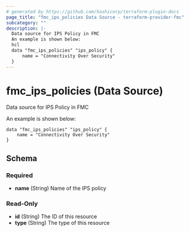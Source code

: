 ```yaml
---
# generated by https://github.com/hashicorp/terraform-plugin-docs
page_title: "fmc_ips_policies Data Source - terraform-provider-fmc"
subcategory: ""
description: |-
  Data source for IPS Policy in FMC
  An example is shown below:
  hcl
  data "fmc_ips_policies" "ips_policy" {
      name = "Connectivity Over Security"
  }
---
```


# fmc_ips_policies (Data Source)

Data source for IPS Policy in FMC

An example is shown below: 
```hcl
data "fmc_ips_policies" "ips_policy" {
	name = "Connectivity Over Security"
}
```



<!-- schema generated by tfplugindocs -->
## Schema

### Required

- **name** (String) Name of the IPS policy

### Read-Only

- **id** (String) The ID of this resource
- **type** (String) The type of this resource


